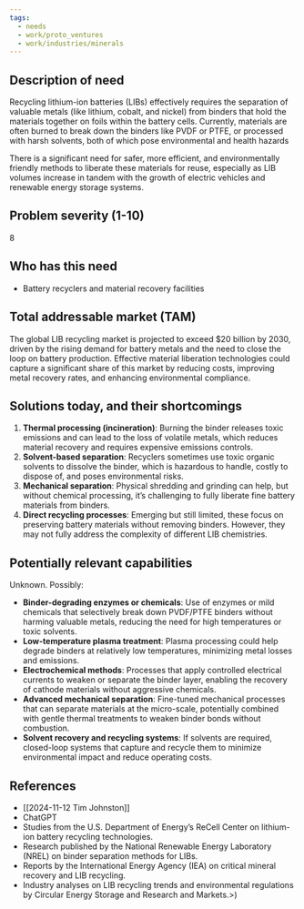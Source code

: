 ```yaml
---
tags:
  - needs
  - work/proto_ventures
  - work/industries/minerals
---
```

## Description of need
Recycling lithium-ion batteries (LIBs) effectively requires the separation of valuable metals (like lithium, cobalt, and nickel) from binders that hold the materials together on foils within the battery cells. Currently, materials are often burned to break down the binders like PVDF or PTFE, or processed with harsh solvents, both of which pose environmental and health hazards

There is a significant need for safer, more efficient, and environmentally friendly methods to liberate these materials for reuse, especially as LIB volumes increase in tandem with the growth of electric vehicles and renewable energy storage systems.

## Problem severity (1-10)
8

## Who has this need
- Battery recyclers and material recovery facilities

## Total addressable market (TAM)
The global LIB recycling market is projected to exceed $20 billion by 2030, driven by the rising demand for battery metals and the need to close the loop on battery production. Effective material liberation technologies could capture a significant share of this market by reducing costs, improving metal recovery rates, and enhancing environmental compliance.

## Solutions today, and their shortcomings
1. **Thermal processing (incineration)**: Burning the binder releases toxic emissions and can lead to the loss of volatile metals, which reduces material recovery and requires expensive emissions controls.
2. **Solvent-based separation**: Recyclers sometimes use toxic organic solvents to dissolve the binder, which is hazardous to handle, costly to dispose of, and poses environmental risks.
3. **Mechanical separation**: Physical shredding and grinding can help, but without chemical processing, it’s challenging to fully liberate fine battery materials from binders.
4. **Direct recycling processes**: Emerging but still limited, these focus on preserving battery materials without removing binders. However, they may not fully address the complexity of different LIB chemistries.

## Potentially relevant capabilities
Unknown. Possibly:
- **Binder-degrading enzymes or chemicals**: Use of enzymes or mild chemicals that selectively break down PVDF/PTFE binders without harming valuable metals, reducing the need for high temperatures or toxic solvents.
- **Low-temperature plasma treatment**: Plasma processing could help degrade binders at relatively low temperatures, minimizing metal losses and emissions.
- **Electrochemical methods**: Processes that apply controlled electrical currents to weaken or separate the binder layer, enabling the recovery of cathode materials without aggressive chemicals.
- **Advanced mechanical separation**: Fine-tuned mechanical processes that can separate materials at the micro-scale, potentially combined with gentle thermal treatments to weaken binder bonds without combustion.
- **Solvent recovery and recycling systems**: If solvents are required, closed-loop systems that capture and recycle them to minimize environmental impact and reduce operating costs.

## References
- [[2024-11-12 Tim Johnston]]
- ChatGPT
- Studies from the U.S. Department of Energy’s ReCell Center on lithium-ion battery recycling technologies.
- Research published by the National Renewable Energy Laboratory (NREL) on binder separation methods for LIBs.
- Reports by the International Energy Agency (IEA) on critical mineral recovery and LIB recycling.
- Industry analyses on LIB recycling trends and environmental regulations by Circular Energy Storage and Research and Markets.>)